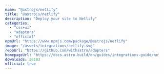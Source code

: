 ```yaml
---
name: "@astrojs/netlify"
title: "@astrojs/netlify"
description: "Deploy your site to Netlify"
categories:
  - "css+ui"
  - "adapters"
  - "official"
npmUrl: "https://www.npmjs.com/package/@astrojs/netlify"
image: "/assets/integrations/netlify.svg"
repoUrl: "https://github.com/withastro/adapters"
homepageUrl: "https://docs.astro.build/en/guides/integrations-guide/netlify/"
downloads: 26103
official: true
---
```

